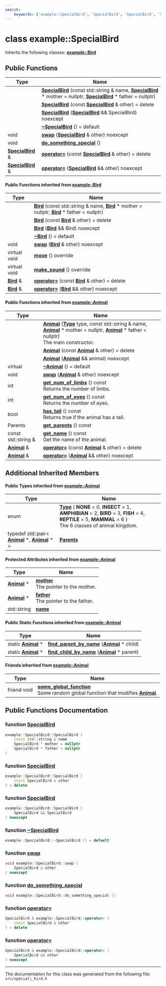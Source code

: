 ```yaml
---
search:
    keywords: ['example::SpecialBird', 'SpecialBird', 'SpecialBird', 'SpecialBird', '~SpecialBird', 'swap', 'do_something_special', 'operator=', 'operator=', 'Bird', 'Bird', 'Bird', '~Bird', 'swap', 'move', 'make_sound', 'operator=', 'operator=', 'Animal', 'Animal', 'Animal', '~Animal', 'swap', 'get_num_of_limbs', 'get_num_of_eyes', 'has_tail', 'move', 'make_sound', 'get_parents', 'get_name', 'operator=', 'operator=']
---
```


# class example::SpecialBird



Inherits the following classes: **[example::Bird](classexample_1_1_bird.md)**

## Public Functions

|Type|Name|
|-----|-----|
||[**SpecialBird**](classexample_1_1_special_bird.md#1a3ac69244c03c5f9d84e86ffccd6e61c7) (const std::string & name, **[SpecialBird](classexample_1_1_special_bird.md)** \* mother = nullptr, **[SpecialBird](classexample_1_1_special_bird.md)** \* father = nullptr) |
||[**SpecialBird**](classexample_1_1_special_bird.md#1a672562a57b5a563b79029838fe3f5788) (const **[SpecialBird](classexample_1_1_special_bird.md)** & other) = delete |
||[**SpecialBird**](classexample_1_1_special_bird.md#1ae31b01cb260d88b3f414b35e1fefad19) (**[SpecialBird](classexample_1_1_special_bird.md)** && SpecialBird) noexcept |
||[**~SpecialBird**](classexample_1_1_special_bird.md#1aa870cc323a87e2cf7df2b6bb44948ccd) () = default |
|void|[**swap**](classexample_1_1_special_bird.md#1a6a33c839c2c4afb1cc6ac95923828f8f) (**[SpecialBird](classexample_1_1_special_bird.md)** & other) noexcept |
|void|[**do\_something\_special**](classexample_1_1_special_bird.md#1af3b69e60317cd3d537a2c0bebfeb4ea2) () |
|**[SpecialBird](classexample_1_1_special_bird.md)** &|[**operator=**](classexample_1_1_special_bird.md#1a842108e610d4378d96d82d5d1d3b2328) (const **[SpecialBird](classexample_1_1_special_bird.md)** & other) = delete |
|**[SpecialBird](classexample_1_1_special_bird.md)** &|[**operator=**](classexample_1_1_special_bird.md#1a8bb5e5570615362ef8f725bc83759c5d) (**[SpecialBird](classexample_1_1_special_bird.md)** && other) noexcept |


#### Public Functions inherited from [example::Bird](classexample_1_1_bird.md)

|Type|Name|
|-----|-----|
||[**Bird**](classexample_1_1_bird.md#1a3e9a914edb8db0a5ecb68f1a8230a671) (const std::string & name, **[Bird](classexample_1_1_bird.md)** \* mother = nullptr, **[Bird](classexample_1_1_bird.md)** \* father = nullptr) |
||[**Bird**](classexample_1_1_bird.md#1a0cca7cb1f27a09fc21f763eb6a5be07f) (const **[Bird](classexample_1_1_bird.md)** & other) = delete |
||[**Bird**](classexample_1_1_bird.md#1a183101969ac7abd593f41a0197bd9c68) (**[Bird](classexample_1_1_bird.md)** && Bird) noexcept |
||[**~Bird**](classexample_1_1_bird.md#1a3209f795942057f0da73316dda7b4c39) () = default |
|void|[**swap**](classexample_1_1_bird.md#1ae9c126dd4739755af505cd5a43c9f1de) (**[Bird](classexample_1_1_bird.md)** & other) noexcept |
|virtual void|[**move**](classexample_1_1_bird.md#1aa3877f1e70aba0d25ef757c248f69d13) () override |
|virtual void|[**make\_sound**](classexample_1_1_bird.md#1ae61379b32b53508e9a2398305826667a) () override |
|**[Bird](classexample_1_1_bird.md)** &|[**operator=**](classexample_1_1_bird.md#1a14c736790bab9fdcad79095ec7e43e83) (const **[Bird](classexample_1_1_bird.md)** & other) = delete |
|**[Bird](classexample_1_1_bird.md)** &|[**operator=**](classexample_1_1_bird.md#1a5f431ca5c2a97f9c62ae688078a5a8a0) (**[Bird](classexample_1_1_bird.md)** && other) noexcept |


#### Public Functions inherited from [example::Animal](classexample_1_1_animal.md)

|Type|Name|
|-----|-----|
||[**Animal**](classexample_1_1_animal.md#1acef1db6802de001a01c403afeca90c86) (**[Type](classexample_1_1_animal.md#1adc9e490a8ea5390fbcaf6ffa24c3ec69)** type, const std::string & name, **[Animal](classexample_1_1_animal.md)** \* mother = nullptr, **[Animal](classexample_1_1_animal.md)** \* father = nullptr) <br>The main constructor. |
||[**Animal**](classexample_1_1_animal.md#1a612d7d2e9631e6f241e871b3785f4cdf) (const **[Animal](classexample_1_1_animal.md)** & other) = delete |
||[**Animal**](classexample_1_1_animal.md#1a29db85a24acf4fd5fb353c871eb086ed) (**[Animal](classexample_1_1_animal.md)** && animal) noexcept |
|virtual |[**~Animal**](classexample_1_1_animal.md#1a7b633f0bc3834108ca024d0c73dc135e) () = default |
|void|[**swap**](classexample_1_1_animal.md#1affec460d5bc2fb8d650fcf5b7b8cf396) (**[Animal](classexample_1_1_animal.md)** & other) noexcept |
|int|[**get\_num\_of\_limbs**](classexample_1_1_animal.md#1ad6aee00ea8d457d2bd7becbe107f2d9a) () const <br>Returns the number of limbs. |
|int|[**get\_num\_of\_eyes**](classexample_1_1_animal.md#1a7558cb43e67bc800961b451dd546db74) () const <br>Returns the number of eyes. |
|bool|[**has\_tail**](classexample_1_1_animal.md#1a71d036f82dfe3e7dbefb334a92f91275) () const <br>Returns true if the animal has a tail. |
|Parents|[**get\_parents**](classexample_1_1_animal.md#1a93c61aed16aeb0b52631961e17251b0f) () const |
|const std::string &|[**get\_name**](classexample_1_1_animal.md#1ab4e7a34b9637acc89c55eec9405f1f6e) () const <br>Get the name of the animal. |
|**[Animal](classexample_1_1_animal.md)** &|[**operator=**](classexample_1_1_animal.md#1a021864d5b75ff00550cd4ffe65f4014d) (const **[Animal](classexample_1_1_animal.md)** & other) = delete |
|**[Animal](classexample_1_1_animal.md)** &|[**operator=**](classexample_1_1_animal.md#1a055b1b5d5ffaa302068e7000b1b9f4f7) (**[Animal](classexample_1_1_animal.md)** && other) noexcept |


## Additional Inherited Members

#### Public Types inherited from [example::Animal](classexample_1_1_animal.md)

|Type|Name|
|-----|-----|
|enum|[**Type**](classexample_1_1_animal.md#1adc9e490a8ea5390fbcaf6ffa24c3ec69) { **NONE** = 0, **INSECT** = 1, **AMPHIBIAN** = 2, **BIRD** = 3, **FISH** = 4, **REPTILE** = 5, **MAMMAL** = 6 } <br>The 6 classes of animal kingdom. |
|typedef std::pair< **[Animal](classexample_1_1_animal.md)** \*, **[Animal](classexample_1_1_animal.md)** \* >|[**Parents**](classexample_1_1_animal.md#1a3fc3e692a61c2e21080fef955df099d5)|


#### Protected Attributes inherited from [example::Animal](classexample_1_1_animal.md)

|Type|Name|
|-----|-----|
|**[Animal](classexample_1_1_animal.md)** \*|[**mother**](classexample_1_1_animal.md#1a77ebfd8268da42527748bc17f458c02c)<br>The pointer to the mother. |
|**[Animal](classexample_1_1_animal.md)** \*|[**father**](classexample_1_1_animal.md#1aeaabef8bc7cd869f09db725e0fcc5092)<br>The pointer to the father. |
|std::string|[**name**](classexample_1_1_animal.md#1a9362efc813ef23964f7f6f57640a12e7)|


#### Public Static Functions inherited from [example::Animal](classexample_1_1_animal.md)

|Type|Name|
|-----|-----|
|static **[Animal](classexample_1_1_animal.md)** \*|[**find\_parent\_by\_name**](classexample_1_1_animal.md#1a7ff2cbf990657553d95f6d15fb0f4568) (**[Animal](classexample_1_1_animal.md)** \* child) |
|static **[Animal](classexample_1_1_animal.md)** \*|[**find\_child\_by\_name**](classexample_1_1_animal.md#1a1d509e63586d5fe3edc86d393f88910b) (**[Animal](classexample_1_1_animal.md)** \* parent) |


#### Friends inherited from [example::Animal](classexample_1_1_animal.md)

|Type|Name|
|-----|-----|
|friend void|[**some\_global\_function**](classexample_1_1_animal.md#1aa7ca55f69abe84eade027036327d6f34)<br>Some random global function that modifies **[Animal](classexample_1_1_animal.md)**. |


## Public Functions Documentation

### function <a id="1a3ac69244c03c5f9d84e86ffccd6e61c7" href="#1a3ac69244c03c5f9d84e86ffccd6e61c7">SpecialBird</a>

```cpp
example::SpecialBird::SpecialBird (
    const std::string & name
    SpecialBird * mother = nullptr
    SpecialBird * father = nullptr
)
```



### function <a id="1a672562a57b5a563b79029838fe3f5788" href="#1a672562a57b5a563b79029838fe3f5788">SpecialBird</a>

```cpp
example::SpecialBird::SpecialBird (
    const SpecialBird & other
) = delete
```



### function <a id="1ae31b01cb260d88b3f414b35e1fefad19" href="#1ae31b01cb260d88b3f414b35e1fefad19">SpecialBird</a>

```cpp
example::SpecialBird::SpecialBird (
    SpecialBird && SpecialBird
) noexcept
```



### function <a id="1aa870cc323a87e2cf7df2b6bb44948ccd" href="#1aa870cc323a87e2cf7df2b6bb44948ccd">~SpecialBird</a>

```cpp
example::SpecialBird::~SpecialBird () = default
```



### function <a id="1a6a33c839c2c4afb1cc6ac95923828f8f" href="#1a6a33c839c2c4afb1cc6ac95923828f8f">swap</a>

```cpp
void example::SpecialBird::swap (
    SpecialBird & other
) noexcept
```



### function <a id="1af3b69e60317cd3d537a2c0bebfeb4ea2" href="#1af3b69e60317cd3d537a2c0bebfeb4ea2">do\_something\_special</a>

```cpp
void example::SpecialBird::do_something_special ()
```



### function <a id="1a842108e610d4378d96d82d5d1d3b2328" href="#1a842108e610d4378d96d82d5d1d3b2328">operator=</a>

```cpp
SpecialBird & example::SpecialBird::operator= (
    const SpecialBird & other
) = delete
```



### function <a id="1a8bb5e5570615362ef8f725bc83759c5d" href="#1a8bb5e5570615362ef8f725bc83759c5d">operator=</a>

```cpp
SpecialBird & example::SpecialBird::operator= (
    SpecialBird && other
) noexcept
```





----------------------------------------
The documentation for this class was generated from the following file: `src/special\_bird.h`
